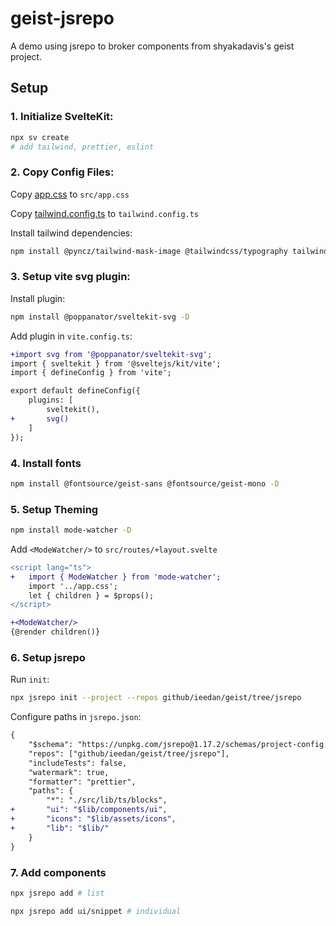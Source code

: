 # geist-jsrepo
A demo using jsrepo to broker components from shyakadavis's geist project.

## Setup

### 1. **Initialize SvelteKit**:
```bash
npx sv create
# add tailwind, prettier, eslint
```

### 2. **Copy Config Files**:

Copy [app.css](https://github.com/shyakadavis/geist/blob/main/src/app.css) to `src/app.css` 

Copy [tailwind.config.ts](https://github.com/shyakadavis/geist/blob/main/tailwind.config.ts) to `tailwind.config.ts`

Install tailwind dependencies:
```bash
npm install @pyncz/tailwind-mask-image @tailwindcss/typography tailwindcss-animate -D
```

### 3. Setup vite svg plugin:

Install plugin:
```bash
npm install @poppanator/sveltekit-svg -D
```

Add plugin in `vite.config.ts`:
```diff
+import svg from '@poppanator/sveltekit-svg';
import { sveltekit } from '@sveltejs/kit/vite';
import { defineConfig } from 'vite';

export default defineConfig({
	plugins: [
		sveltekit(), 
+		svg()
	]
});

```

### 4. Install fonts

```bash
npm install @fontsource/geist-sans @fontsource/geist-mono -D
```

### 5. Setup Theming

```bash
npm install mode-watcher -D
```

Add `<ModeWatcher/>` to `src/routes/+layout.svelte`
```diff
<script lang="ts">
+	import { ModeWatcher } from 'mode-watcher';
	import '../app.css';
	let { children } = $props();
</script>

+<ModeWatcher/>
{@render children()}
```

### 6. Setup jsrepo

Run `init`:
```bash
npx jsrepo init --project --repos github/ieedan/geist/tree/jsrepo
```

Configure paths in `jsrepo.json`:
```diff
{
	"$schema": "https://unpkg.com/jsrepo@1.17.2/schemas/project-config.json",
	"repos": ["github/ieedan/geist/tree/jsrepo"],
	"includeTests": false,
	"watermark": true,
	"formatter": "prettier",
	"paths": {
		"*": "./src/lib/ts/blocks",
+       "ui": "$lib/components/ui",
+       "icons": "$lib/assets/icons",
+       "lib": "$lib/"
	}
}
```

### 7. Add components

```bash
npx jsrepo add # list

npx jsrepo add ui/snippet # individual
```
